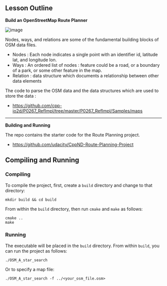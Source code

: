 ## Lesson Outline

**Build an OpenStreetMap Route Planner**

![image](https://user-images.githubusercontent.com/20908007/175277900-3e1d9439-49c5-46ec-80e3-5c0e8b63a263.png)

 Nodes, ways, and relations are some of the fundamental building blocks of OSM data files. 

 * Nodes : Each node indicates a single point with an identifier id, latitude lat, and longitude lon.
 * Ways : An ordered list of nodes : feature could be a road, or a boundary of a park, or some other feature in the map.
 * Relation : data structure which documents a relationship between other data elements
 
 The code to parse the OSM data and the data structures which are used to store the data : 
 
 * https://github.com/cpp-io2d/P0267_RefImpl/tree/master/P0267_RefImpl/Samples/maps
 
-----------------------------------------------------------------------------------------------

**Building and Running**

The repo contains the starter code for the Route Planning project.
 * https://github.com/udacity/CppND-Route-Planning-Project


## Compiling and Running

### Compiling
To compile the project, first, create a `build` directory and change to that directory:
```
mkdir build && cd build
```
From within the `build` directory, then run `cmake` and `make` as follows:
```
cmake ..
make
```
### Running
The executable will be placed in the `build` directory. From within `build`, you can run the project as follows:
```
./OSM_A_star_search
```
Or to specify a map file:
```
./OSM_A_star_search -f ../<your_osm_file.osm>
```

